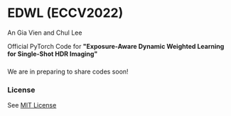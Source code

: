 # EDWL (ECCV2022)

An Gia Vien and Chul Lee

Official PyTorch Code for **"Exposure-Aware Dynamic Weighted Learning for Single-Shot HDR Imaging"**

###
We are in preparing to share codes soon!

### License
See [MIT License](https://github.com/viengiaan/EDWL/blob/main/LICENSE)
